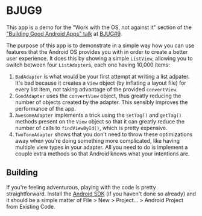 # BJUG9

This app is a demo for the "Work with the OS, not against it" section of the ["Building Good Android Apps" talk][0] at [BJUG#9][1].

The purpose of this app is to demonstrate in a simple way how you can use features that the Android OS provides you with in order to create a better user experience. It does this by showing a simple `ListView`, allowing you to switch between four `ListAdapter`s, each one having 10,000 items:

1. `BadAdapter` is what would be your first attempt at writing a list adpater. It's bad because it creates a `View` object (by inflating a layout file) for every list item, not taking advantage of the provided `convertView`.
2. `GoodAdapter` uses the `convertView` object, thus greatly reducing the number of objects created by the adapter. This sensibly improves the performance of the app.
3. `AwesomeAdapter` implements a trick using the `setTag()` and `getTag()` methods present on the `View` object so that it can greatly reduce the number of calls to `findViewById()`, which is pretty expensive.
4. `TwoToneAdapter` shows that you don't need to throw these optimizations away when you're doing something more complicated, like having multiple view types in your adapter. All you need to do is implement a couple extra methods so that Android knows what your intentions are.

##  Building

If you're feeling adventurous, playing with the code is pretty straightforward. Install the [Android SDK][2] (if you haven't done so already) and it should be a simple matter of File > New > Project... > Android Project from Existing Code.

[0]: http://www.rvl.io/foghina/bjug9-building-good-android-apps/fullscreen
[1]: http://www.bjug.ro/editii/9.html
[2]: http://developer.android.com/sdk/index.html
